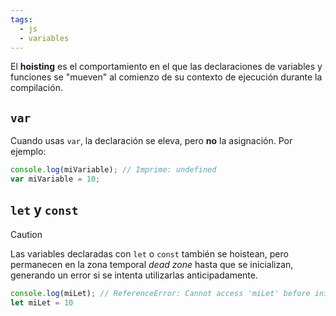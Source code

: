 ```yaml
---
tags:
  - js
  - variables
---
```

El **hoisting** es el comportamiento en el que las declaraciones de variables y funciones se "mueven" al comienzo de su contexto de ejecución durante la compilación.

## `var`

Cuando usas `var`, la declaración se eleva, pero **no** la asignación. Por ejemplo:

```js
console.log(miVariable); // Imprime: undefined
var miVariable = 10;
```

## `let` y `const`

>[!CAUTION]
>Las variables declaradas con `let` o `const` también se hoistean, pero permanecen en la zona temporal _dead zone_ hasta que se inicializan, generando un error si se intenta utilizarlas anticipadamente.

```js
console.log(miLet); // ReferenceError: Cannot access 'miLet' before initialization
let miLet = 10
```